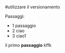 #utilizzare il versionamento

Passaggi:

- 1 passaggio
- 2 ciao
- 3 ciao1

il primo **passaggio** kffk
